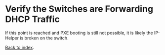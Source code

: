 # Verify the Switches are Forwarding DHCP Traffic

If this point is reached and PXE booting is still not possible, it is likely the IP-Helper is broken on the switch.

[Back to index](README.md).
